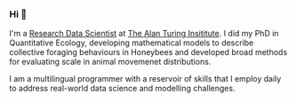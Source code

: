 ### Hi 👋

I'm a [Research Data Scientist](https://www.turing.ac.uk/sites/default/files/2018-08/da-rse_job_description.pdf) at [The Alan Turing Insititute](https://www.turing.ac.uk/). I did my PhD in Quantitative Ecology, developing mathematical models to describe collective foraging behaviours in Honeybees and developed broad methods for evaluating scale in animal movemenet distributions.

I am a multilingual programmer with a reservoir of skills that I employ daily to address real-world data science and modelling challenges.
